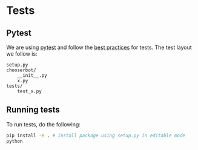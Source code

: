 # Tests

## Pytest
We are using [pytest](docs.pytest.org) and follow the [best practices](https://docs.pytest.org/en/latest/goodpractices.html#goodpractices) for tests. The test layout we follow is:
```
setup.py
chooserbot/
    __init__.py
    x.py
tests/
    test_x.py
```

## Running tests
To run tests, do the following:
```sh
pip install -e . # Install package using setup.py in editable mode
python
```